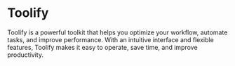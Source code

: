 # Toolify
Toolify is a powerful toolkit that helps you optimize your workflow, automate tasks, and improve performance. With an intuitive interface and flexible features, Toolify makes it easy to operate, save time, and improve productivity.
